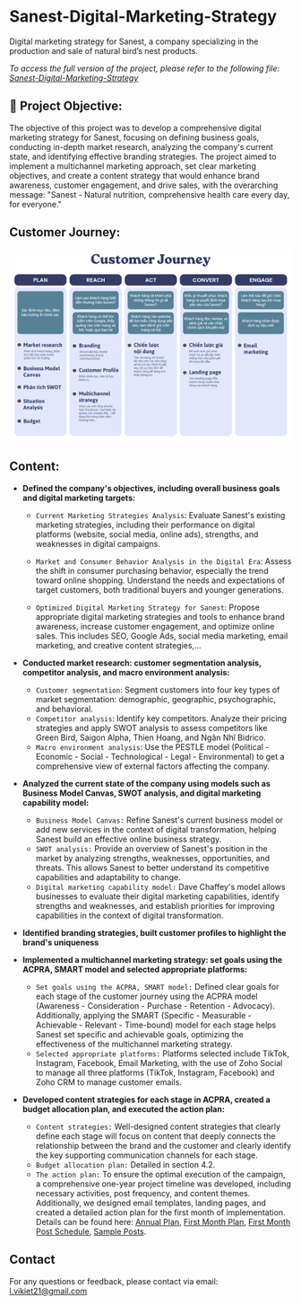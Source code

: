 # Sanest-Digital-Marketing-Strategy
Digital marketing strategy for Sanest, a company specializing in the production and sale of natural bird’s nest products.

*To access the full version of the project, please refer to the following file: [Sanest-Digital-Marketing-Strategy](https://github.com/LamVKiet/Sanest-Digital-Marketing-Strategy/blob/main/Sanest-Digital-Marketing-Strategy.pdf)*

## 📌 Project Objective:

The objective of this project was to develop a comprehensive digital marketing strategy for Sanest, focusing on defining business goals, conducting in-depth market research, analyzing the company's current state, and identifying effective branding strategies. The project aimed to implement a multichannel marketing approach, set clear marketing objectives, and create a content strategy that would enhance brand awareness, customer engagement, and drive sales, with the overarching message: "Sanest - Natural nutrition, comprehensive health care every day, for everyone." 


## Customer Journey:

<p align="center">
  <img src="CustomerJourney/Customer Journey.png" alt="Customer Journey">
</p>

## Content:

- **Defined the company's objectives, including overall business goals and digital marketing targets:**
  - `Current Marketing Strategies Analysis`: Evaluate Sanest's existing marketing strategies, including their performance on digital platforms (website, social media, online ads), strengths, and weaknesses in digital campaigns.

  - `Market and Consumer Behavior Analysis in the Digital Era`: Assess the shift in consumer purchasing behavior, especially the trend toward online shopping. Understand the needs and expectations of target customers, both traditional buyers and younger generations.

  - `Optimized Digital Marketing Strategy for Sanest`: Propose appropriate digital marketing strategies and tools to enhance brand awareness, increase customer engagement, and optimize online sales. This includes SEO, Google Ads, social media marketing, email marketing, and creative content strategies,...
    
- **Conducted market research: customer segmentation analysis, competitor analysis, and macro environment analysis:**
  - `Customer segmentation`: Segment customers into four key types of market segmentation: demographic, geographic, psychographic, and behavioral.
  - `Competitor analysis`: Identify key competitors. Analyze their pricing strategies and apply SWOT analysis to assess competitors like Green Bird, Saigon Alpha, Thien Hoang, and Ngân Nhĩ Bidrico.
  - `Macro environment analysis`: Use the PESTLE model (Political - Economic - Social - Technological - Legal - Environmental) to get a comprehensive view of external factors affecting the company.
- **Analyzed the current state of the company using models such as Business Model Canvas, SWOT analysis, and digital marketing capability model:**
  - `Business Model Canvas:` Refine Sanest's current business model or add new services in the context of digital transformation, helping Sanest build an effective online business strategy.
  - `SWOT analysis:` Provide an overview of Sanest's position in the market by analyzing strengths, weaknesses, opportunities, and threats. This allows Sanest to better understand its competitive capabilities and adaptability to change.
  - `Digital marketing capability model:` Dave Chaffey's model allows businesses to evaluate their digital marketing capabilities, identify strengths and weaknesses, and establish priorities for improving capabilities in the context of digital transformation.
- **Identified branding strategies, built customer profiles to highlight the brand's uniqueness**
- **Implemented a multichannel marketing strategy: set goals using the ACPRA, SMART model and selected appropriate platforms:**
  - `Set goals using the ACPRA, SMART model:` Defined clear goals for each stage of the customer journey using the ACPRA model (Awareness - Consideration - Purchase - Retention - Advocacy). Additionally, applying the SMART (Specific - Measurable - Achievable - Relevant - Time-bound) model for each stage helps Sanest set specific and achievable goals, optimizing the effectiveness of the multichannel marketing strategy.
  - `Selected appropriate platforms:` Platforms selected include TikTok, Instagram, Facebook, Email Marketing, with the use of Zoho Social to manage all three platforms (TikTok, Instagram, Facebook) and Zoho CRM to manage customer emails.
- **Developed content strategies for each stage in ACPRA, created a budget allocation plan, and executed the action plan:**
  - `Content strategies:` Well-designed content strategies that clearly define each stage will focus on content that deeply connects the relationship between the brand and the customer and clearly identify the key supporting communication channels for each stage.
  - `Budget allocation plan:` Detailed in section 4.2.
  - `The action plan:` To ensure the optimal execution of the campaign, a comprehensive one-year project timeline was developed, including necessary activities, post frequency, and content themes. Additionally, we designed email templates, landing pages, and created a detailed action plan for the first month of implementation. Details can be found here: [Annual Plan](https://docs.google.com/spreadsheets/d/1Xygwv5Z3TDaSmizn0eutoQIgpvSDqvb8WrO7jcU-c1E/edit?gid=1988827465#gid=1988827465), [First Month Plan](https://docs.google.com/spreadsheets/d/1Xygwv5Z3TDaSmizn0eutoQIgpvSDqvb8WrO7jcU-c1E/edit?gid=1675525385#gid=1675525385), [First Month Post Schedule](https://docs.google.com/spreadsheets/d/1Xygwv5Z3TDaSmizn0eutoQIgpvSDqvb8WrO7jcU-c1E/edit?gid=599950746#gid=599950746), [Sample Posts](https://docs.google.com/spreadsheets/d/1Xygwv5Z3TDaSmizn0eutoQIgpvSDqvb8WrO7jcU-c1E/edit?gid=1683562095#gid=1683562095).
 
## Contact
For any questions or feedback, please contact via email: l.vikiet21@gmail.com
